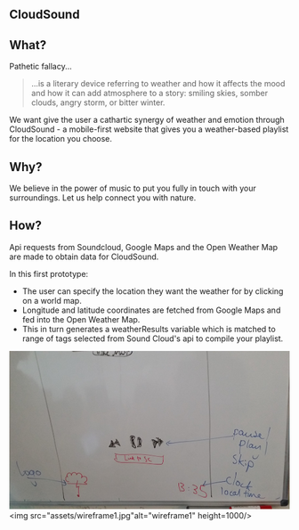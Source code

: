 ## CloudSound

## What?

Pathetic fallacy... 

>...is a literary device referring to weather and how it affects the mood and how it can add atmosphere to a story: smiling skies, somber clouds, angry storm, or bitter winter.

We want give the user a cathartic synergy of weather and emotion through CloudSound - a mobile-first website that gives you a weather-based playlist for the location you choose.

## Why?

We believe in the power of music to put you fully in touch with your surroundings. Let us help connect you with nature.

## How?

Api requests from Soundcloud, Google Maps and the Open Weather Map are made to obtain data for CloudSound.

In this first prototype:
* The user can specify the location they want the weather for by clicking on a world map.
* Longitude and latitude coordinates are fetched from Google Maps and fed into the Open Weather Map. 
* This in turn generates a weatherResults variable which is matched to range of tags selected from Sound Cloud's api to compile your playlist.



![wireframe](assets/wireframe.jpg)
<img src="assets/wireframe1.jpg"alt="wireframe1" height=1000/>
